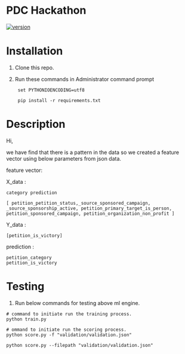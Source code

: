 # PDC Hackathon

[![version][version-badge]][CHANGELOG]


# Installation
1. Clone this repo. 
2. Run these commands in Administrator command prompt

        set PYTHONIOENCODING=utf8
        
        pip install -r requirements.txt
        
# Description

Hi,

we have find that there is a pattern in the data so we created a feature vector using below parameters from json data.

feature vector:

X_data :

	category prediction

	[ petition_petition_status,_source_sponsored_campaign, _source_sponsorship_active, petition_primary_target_is_person, petition_sponsored_campaign, petition_organization_non_profit ]

Y_data : 

	[petition_is_victory]

prediction :

	petition_category
	petition_is_victory 



# Testing

1.  Run below commands for testing above ml engine.

```
# command to initiate run the training process.
python train.py 

# ommand to initiate run the scoring process.
python score.py -f "validation/validation.json"

python score.py --filepath "validation/validation.json"

```
[CHANGELOG]: ./CHANGELOG.md
[version-badge]: https://img.shields.io/badge/version-0.0.0-green.svg

